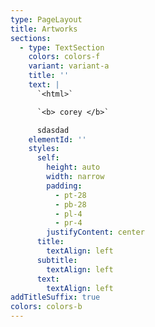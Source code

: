 ```yaml
---
type: PageLayout
title: Artworks
sections:
  - type: TextSection
    colors: colors-f
    variant: variant-a
    title: ''
    text: |
      `<html>`

      `<b> corey </b>`

      sdasdad
    elementId: ''
    styles:
      self:
        height: auto
        width: narrow
        padding:
          - pt-28
          - pb-28
          - pl-4
          - pr-4
        justifyContent: center
      title:
        textAlign: left
      subtitle:
        textAlign: left
      text:
        textAlign: left
addTitleSuffix: true
colors: colors-b
---
```

